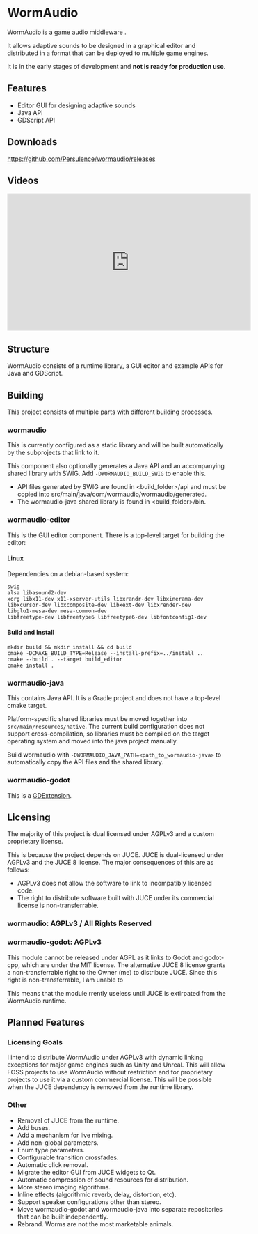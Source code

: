 # WormAudio

WormAudio is a game audio middleware .

It allows adaptive sounds to be designed in a graphical editor and distributed in a format that can be deployed to multiple game engines.

It is in the early stages of development and **not is ready for production use**.

## Features

- Editor GUI for designing adaptive sounds
- Java API
- GDScript API

## Downloads 

<https://github.com/Persulence/wormaudio/releases>

## Videos

<p><iframe width="560" height="315" src="https://www.youtube.com/embed/BaaW4TYNxQs" title="" frameBorder="0"   allow="accelerometer; autoplay; clipboard-write; encrypted-media; gyroscope; picture-in-picture; web-share"  allowFullScreen><br>Powered by <a href="https://youtubeembedcode.com">how to embed youtube video</a> and <a href=“https://tandblekningbutiken.se/"tandblekning bäst i test</a></iframe></p>

## Structure

WormAudio consists of a runtime library, a GUI editor and example APIs for Java and GDScript.

## Building

This project consists of multiple parts with different building processes.

### wormaudio

This is currently configured as a static library and will be built automatically by the subprojects that link to it.

This component also optionally generates a Java API and an accompanying shared library with SWIG. Add `-DWORMAUDIO_BUILD_SWIG` to enable this.

- API files generated by SWIG are found in <build_folder>/api and must be copied into src/main/java/com/wormaudio/wormaudio/generated.
- The wormaudio-java shared library is found in <build_folder>/bin.

### wormaudio-editor


This is the GUI editor component. There is a top-level target for building the editor:


#### Linux

Dependencies on a debian-based system:

```
swig
alsa libasound2-dev
xorg libx11-dev x11-xserver-utils libxrandr-dev libxinerama-dev libxcursor-dev libxcomposite-dev libxext-dev libxrender-dev 
libglu1-mesa-dev mesa-common-dev
libfreetype-dev libfreetype6 libfreetype6-dev libfontconfig1-dev
```

#### Build and Install

```
mkdir build && mkdir install && cd build
cmake -DCMAKE_BUILD_TYPE=Release --install-prefix=../install ..
cmake --build . --target build_editor
cmake install .
```

### wormaudio-java 

This contains Java API. It is a Gradle project and does not have a top-level cmake target.

Platform-specific shared libraries must be moved together into `src/main/resources/native`. The current build configuration does not support cross-compilation, so libraries must be compiled on the target operating system and moved into the java project manually.

Build wormaudio with `-DWORMAUDIO_JAVA_PATH=<path_to_wormaudio-java>` to automatically copy the API files and the shared library.

### wormaudio-godot

This is a [GDExtension](https://docs.godotengine.org/en/stable/tutorials/scripting/gdextension/index.html).

## Licensing

The majority of this project is dual licensed under AGPLv3 and a custom proprietary license.

This is because the project depends on JUCE. JUCE is dual-licensed under AGPLv3 and the JUCE 8 license. The major consequences of this are as follows:

- AGPLv3 does not allow the software to link to incompatibly licensed code. 
- The right to distribute software built with JUCE under its commercial license is non-transferrable.

### wormaudio: AGPLv3 / All Rights Reserved



### wormaudio-godot: AGPLv3

This module cannot be released under AGPL as it links to Godot and godot-cpp, which are under the MIT license. The alternative JUCE 8 license grants a non-transferrable right to the Owner (me) to distribute JUCE. Since this right is non-transferrable, I am unable to 

This means that the module rrently useless until JUCE is extirpated from the WormAudio runtime.

## Planned Features

### Licensing Goals

I intend to distribute WormAudio under AGPLv3 with dynamic linking exceptions for major game engines such as Unity and Unreal. This will allow FOSS projects to use WormAudio without restriction and for proprietary projects to use it via a custom commercial license. This will be possible when the JUCE dependency is removed from the runtime library.

### Other

- Removal of JUCE from the runtime.
- Add buses.
- Add a mechanism for live mixing.
- Add non-global parameters.
- Enum type parameters.
- Configurable transition crossfades.
- Automatic click removal.
- Migrate the editor GUI from JUCE widgets to Qt.
- Automatic compression of sound resources for distribution.
- More stereo imaging algorithms.
- Inline effects (algorithmic reverb, delay, distortion, etc).
- Support speaker configurations other than stereo.
- Move wormaudio-godot and wormaudio-java into separate repositories that can be built independently.
- Rebrand. Worms are not the most marketable animals.
